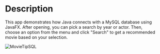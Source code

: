 # Description
This app demonstrates how Java connects with a MySQL database using JavaFX. After opening, you can pick a search by year or actor. Then, choose an option from the menu and click "Search" to get a recommended movie based on your selection.


![MovieTipSQL](https://github.com/AndrejGitH/MovieTipSQL/assets/141548698/6fdf8e44-c838-4c14-a85c-e3d470ba3f98)


